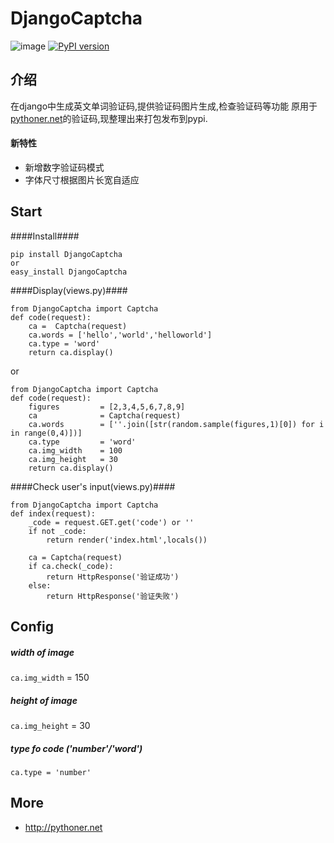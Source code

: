 DjangoCaptcha 
=======================

![image](https://travis-ci.org/tianyu0915/DjangoCaptcha.png)
[![PyPI version](https://badge.fury.io/py/DjangoCaptcha.png)](http://badge.fury.io/py/DjangoCaptcha)

介绍
----
在django中生成英文单词验证码,提供验证码图片生成,检查验证码等功能
原用于[pythoner.net](http://pythoner.net)的验证码,现整理出来打包发布到pypi.

#### 新特性
+ 新增数字验证码模式
+ 字体尺寸根据图片长宽自适应


Start
---
####Install####
```
pip install DjangoCaptcha
or
easy_install DjangoCaptcha
```
####Display(views.py)####
```
from DjangoCaptcha import Captcha
def code(request):
    ca =  Captcha(request)
    ca.words = ['hello','world','helloworld']
    ca.type = 'word'
    return ca.display()
```
or 

```
from DjangoCaptcha import Captcha
def code(request):
    figures         = [2,3,4,5,6,7,8,9]
    ca              = Captcha(request)
    ca.words        = [''.join([str(random.sample(figures,1)[0]) for i in range(0,4)])]
    ca.type         = 'word'
    ca.img_width    = 100
    ca.img_height   = 30
    return ca.display()

```

####Check user's input(views.py)####
```
from DjangoCaptcha import Captcha
def index(request):
    _code = request.GET.get('code') or ''
    if not _code:
        return render('index.html',locals())

    ca = Captcha(request)
    if ca.check(_code):
        return HttpResponse('验证成功')
    else:
        return HttpResponse('验证失败')
```

Config
-----
##### width of image
`ca.img_width` = 150
##### height of image 
`ca.img_height` = 30
##### type fo code ('number'/'word')
`ca.type = 'number'`


More
----
+ <http://pythoner.net>
